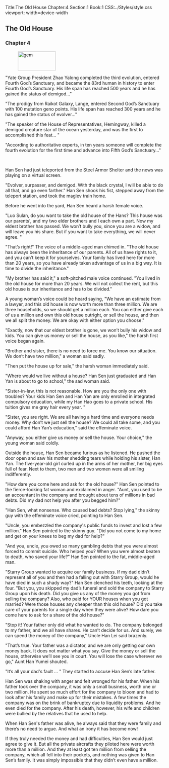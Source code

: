 Title:The Old House
Chapter:4
Section:1
Book:1
CSS:../Styles/style.css
viewport: width=device-width

## The Old House
### Chapter 4

<figure>
	<img src="../Images/gem.gif" alt="gem" id="gem" width="120" height="60" />
</figure>


<div class="article-reply">
  <p>"Yate Group President Zhao Yalong completed the third evolution, entered Fourth God’s Sanctuary, and became the 83rd human in history to enter Fourth God’s Sanctuary. His life span has reached 500 years and he has gained the status of demigod…"</p>
  <p>"The prodigy from Raikot Galaxy, Lange, entered Second God’s Sanctuary with 100 mutation geno points. His life span has reached 300 years and he has gained the status of evolver..."</p>
  <p>"The speaker of the House of Representatives, Hemingway, killed a demigod creature star of the ocean yesterday, and was the first to accomplished this feat... "</p>
  <p>"According to authoritative experts, in ten years someone will complete the fourth evolution for the first time and advance into Fifth God’s Sanctuary..."</p>
</div>
<br>

Han Sen had just teleported from the Steel Armor Shelter and the news was playing on a virtual screen.

"Evolver, surpasser, and demigod. With the black crystal, I will be able to do all that, and go even farther." Han Sen shook his fist, stepped away from the teleport station, and took the maglev train home.

Before he went into the yard, Han Sen heard a harsh female voice.

"Luo Sulan, do you want to take the old house of the Hans? This house was our parents', and my two elder brothers and I each own a part. Now my eldest brother has passed. We won’t bully you, since you are a widow, and will leave you his share. But if you want to take everything, we will never agree. "

"That’s right!" The voice of a middle-aged man chimed in. "The old house has always been the inheritance of our parents. All of us have rights to it, and you can’t keep it for yourselves. Your family has lived here for more than 20 years, so you have already taken advantage of us in a big way. It is time to divide the inheritance."

"My brother has said it," a soft-pitched male voice continued. "You lived in the old house for more than 20 years. We will not collect the rent, but this old house is our inheritance and has to be divided."

A young woman’s voice could be heard saying, "We have an estimate from a lawyer, and this old house is now worth more than three million. We are three households, so we should get a million each. You can either give each of us a million and own this old house outright, or sell the house, and then we all split the money. We are okay with either option you choose."

"Exactly, now that our eldest brother is gone, we won’t bully his widow and kids. You can give us money or sell the house, as you like," the harsh first voice began again.

"Brother and sister, there is no need to force me. You know our situation. We don’t have two million," a woman said sadly.

"Then put the house up for sale," the harsh woman immediately said.

"Where would we live without a house? Han Sen just graduated and Han Yan is about to go to school," the sad woman said.

"Sister-in-law, this is not reasonable. How are you the only one with troubles? Your kids Han Sen and Han Yan are only enrolled in integrated compulsory education, while my Han Hao goes to a private school. His tuition gives me grey hair every year. "

"Sister, you are right. We are all having a hard time and everyone needs money. Why don’t we just sell the house? We could all take some, and you could afford Han Yan’s education," said the effeminate voice.

"Anyway, you either give us money or sell the house. Your choice," the young woman said coldly.

Outside the house, Han Sen became furious as he listened. He pushed the door open and saw his mother shedding tears while holding his sister, Han Yan. The five-year-old girl curled up in the arms of her mother, her big eyes full of fear. Next to them, two men and two women were all smiling indifferently.

"How dare you come here and ask for the old house?" Han Sen pointed to the fierce-looking fat woman and exclaimed in anger. "Aunt, you used to be an accountant in the company and brought about tens of millions in bad debts. Did my dad not help you after you begged him?"

"Han Sen, what nonsense. Who caused bad debts? Stop lying," the skinny guy with the effeminate voice cried, pointing to Han Sen.

"Uncle, you embezzled the company's public funds to invest and lost a few million." Han Sen pointed to the skinny guy. "Did you not come to my home and get on your knees to beg my dad for help?"

"And you, uncle, you owed so many gambling debts that you were almost forced to commit suicide. Who helped you? When you were almost beaten to death, who saved your life?" Han Sen pointed to the fat, middle-aged man.

"Starry Group wanted to acquire our family business. If my dad didn’t represent all of you and then had a falling out with Starry Group, would he have died in such a shady way?" Han Sen clenched his teeth, looking at the four. "But you, you skipped my dad’s funeral and sold the company to Starry Group upon his death. Did you give us any of the money you got from selling the company? Also, who paid for YOUR houses when you got married? Were those houses any cheaper than this old house? Did you take care of your parents for a single day when they were alive? How dare you come here to ask for a share of the old house?"

"Stop it! Your father only did what he wanted to do. The company belonged to my father, and we all have shares. He can’t decide for us. And surely, we can spend the money of the company," Uncle Han Lei said brazenly.

"That’s true. Your father was a dictator, and we are only getting our own money back. It does not matter what you say. Give the money or sell the house, otherwise we’ll see you in court. You will lose the case wherever we go," Aunt Han Yumei shouted.

"It’s all your dad's fault … " They started to accuse Han Sen’s late father.

Han Sen was shaking with anger and felt wronged for his father. When his father took over the company, it was only a small business, worth one or two million. He spent so much effort for the company to bloom and had to look after his family and make up for their mistakes. A few times the company was on the brink of bankruptcy due to liquidity problems. And he even died for the company. After his death, however, his wife and children were bullied by the relatives that he used to help.

When Han Sen's father was alive, he always said that they were family and there’s no need to argue. And what an irony it has become now!

If they truly needed the money and had difficulties, Han Sen would just agree to give it. But all the private aircrafts they piloted here were worth more than a million. And they at least got ten million from selling the company, which all fell into their pockets, and nothing was given to Han Sen’s family. It was simply impossible that they didn’t even have a million.
